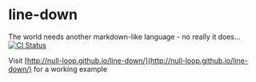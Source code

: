# line-down
The world needs another markdown-like language - no really it does...
[![CI Status](https://travis-ci.org/null-loop/line-down.svg?branch=master)](https://travis-ci.org/null-loop/line-down)

Visit [http://null-loop.github.io/line-down/](http://null-loop.github.io/line-down/) for a working example